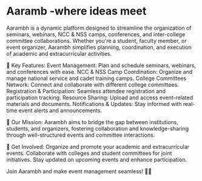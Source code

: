 # Aaramb -where ideas meet
Aarambh is a dynamic platform designed to streamline the organization of seminars, webinars, NCC & NSS camps, conferences, and inter-college committee collaborations. Whether you're a student, faculty member, or event organizer, Aarambh simplifies planning, coordination, and execution of academic and extracurricular activities.

🚀 Key Features:
Event Management: Plan and schedule seminars, webinars, and conferences with ease.
NCC & NSS Camp Coordination: Organize and manage national service and cadet training camps.
College Committees Network: Connect and collaborate with different college committees.
Registration & Participation: Seamless attendee registration and participation tracking.
Resource Sharing: Upload and access event-related materials and documents.
Notifications & Updates: Stay informed with real-time event alerts and announcements.

🎯 Our Mission:
Aarambh aims to bridge the gap between institutions, students, and organizers, fostering collaboration and knowledge-sharing through well-structured events and committee interactions.

🔗 Get Involved:
Organize and promote your academic and extracurricular events.
Collaborate with colleges and student committees for joint initiatives.
Stay updated on upcoming events and enhance participation.

Join Aarambh and make event management seamless! 🎤📢
